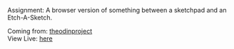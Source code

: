 Assignment:
A browser version of something between a sketchpad and an Etch-A-Sketch.

Coming from: [theodinproject](https://www.theodinproject.com)<br>
View Live: [here](https://bpetermann.github.io/etch-a-sketch/)
